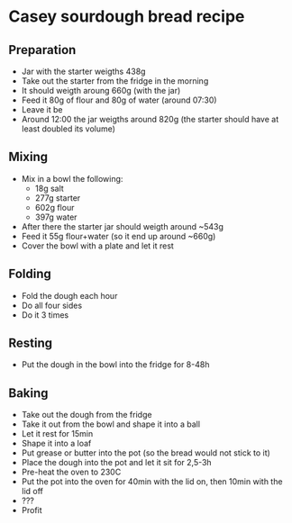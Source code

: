 # Casey sourdough bread recipe

## Preparation

* Jar with the starter weigths 438g
* Take out the starter from the fridge in the morning
* It should weigth aroung 660g (with the jar)
* Feed it 80g of flour and 80g of water (around 07:30)
* Leave it be
* Around 12:00 the jar weigths around 820g (the starter should have at least doubled its volume)

## Mixing

* Mix in a bowl the following:
    * 18g salt
    * 277g starter
    * 602g flour
    * 397g water
* After there the starter jar should weigth around ~543g
* Feed it 55g flour+water (so it end up around ~660g)
* Cover the bowl with a plate and let it rest

## Folding

* Fold the dough each hour
* Do all four sides
* Do it 3 times

## Resting

* Put the dough in the bowl into the fridge for 8-48h

## Baking

* Take out the dough from the fridge
* Take it out from the bowl and shape it into a ball
* Let it rest for 15min
* Shape it into a loaf
* Put grease or butter into the pot (so the bread would not stick to it)
* Place the dough into the pot and let it sit for 2,5-3h
* Pre-heat the oven to 230C
* Put the pot into the oven for 40min with the lid on, then 10min with the lid off
* ???
* Profit
